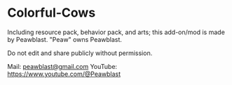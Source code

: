 # Colorful-Cows

Including resource pack, behavior pack, and arts; this add-on/mod is made by Peawblast. "Peaw" owns Peawblast.

Do not edit and share publicly without permission.

Mail: peawblast@gmail.com
YouTube: https://www.youtube.com/@Peawblast
